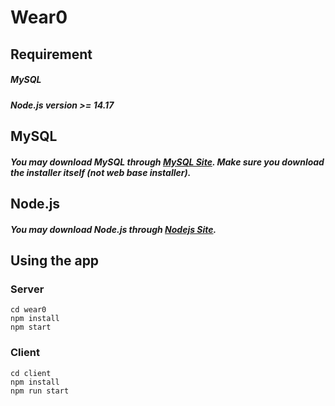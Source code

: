 # Wear0

## Requirement

##### MySQL

##### Node.js version >= 14.17

## MySQL

##### You may download MySQL through [MySQL Site](https://dev.mysql.com/downloads/windows/installer/8.0.html). Make sure you download the installer itself (not web base installer).

## Node.js

##### You may download Node.js through [Nodejs Site](https://nodejs.org/en/).

## Using the app

### Server
```
cd wear0
npm install
npm start
```

### Client
```
cd client
npm install
npm run start
```


